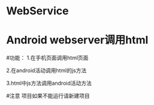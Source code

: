 # WebService
Android webserver调用html
=====================================================
#功能：
1.在手机页面调用html页面

2.在android活动调用html的js方法

3.html中js方法调用android活动方法

#注意
项目如果不能运行请新建项目
